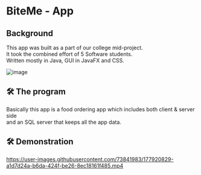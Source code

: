 
# BiteMe - App 

## Background 
This app was built as a part of our college mid-project.\
It took the combined effort of 5 Software students.\
Written mostly in Java, GUI in JavaFX and CSS.

![image](https://user-images.githubusercontent.com/73841983/157106119-64ef004f-ff2e-48b1-8df7-79f3b57ecb06.png)


## 🛠 The program 
Basically this app is a food ordering app which includes both client & server side\
and an SQL server that keeps all the app data.


## 🛠 Demonstration

https://user-images.githubusercontent.com/73841983/177920829-a1d7d24a-b6da-424f-be26-8ec18161f485.mp4

